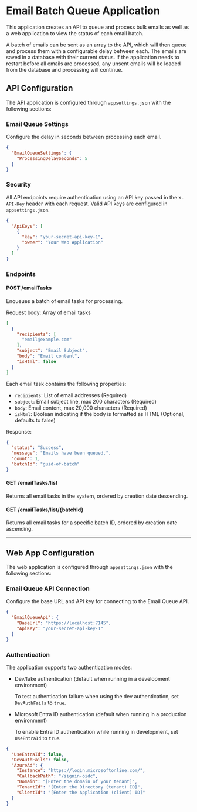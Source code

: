 # Email Batch Queue Application

This application creates an API to queue and process bulk emails as well as a web application to view the status of each
email batch.

A batch of emails can be sent as an array to the API, which will then queue and process them with a configurable delay
between each. The emails are saved in a database with their current status. If the application needs to restart before
all emails are processed, any unsent emails will be loaded from the database and processing will continue.

## API Configuration

The API application is configured through `appsettings.json` with the following sections:

### Email Queue Settings

Configure the delay in seconds between processing each email.

```json
{
  "EmailQueueSettings": {
    "ProcessingDelaySeconds": 5
  }
}
```

### Security

All API endpoints require authentication using an API key passed in the `X-API-Key` header with each request. Valid API
keys are configured in `appsettings.json`.

```json
{
  "ApiKeys": [
    {
      "key": "your-secret-api-key-1",
      "owner": "Your Web Application"
    }
  ]
}
```

### Endpoints

#### POST /emailTasks

Enqueues a batch of email tasks for processing.

Request body: Array of email tasks

```json
[
  {
    "recipients": [
      "email@example.com"
    ],
    "subject": "Email Subject",
    "body": "Email content",
    "isHtml": false
  }
]
```

Each email task contains the following properties:

- `recipients`: List of email addresses (Required)
- `subject`: Email subject line, max 200 characters (Required)
- `body`: Email content, max 20,000 characters (Required)
- `isHtml`: Boolean indicating if the body is formatted as HTML (Optional, defaults to false)

Response:

```json
{
  "status": "Success",
  "message": "Emails have been queued.",
  "count": 1,
  "batchId": "guid-of-batch"
}
```

#### GET /emailTasks/list

Returns all email tasks in the system, ordered by creation date descending.

#### GET /emailTasks/list/{batchId}

Returns all email tasks for a specific batch ID, ordered by creation date ascending.

---

## Web App Configuration

The web application is configured through `appsettings.json` with the following sections:

### Email Queue API Connection

Configure the base URL and API key for connecting to the Email Queue API.

```json
{
  "EmailQueueApi": {
    "BaseUrl": "https://localhost:7145",
    "ApiKey": "your-secret-api-key-1"
  }
}
```

### Authentication

The application supports two authentication modes:

* Dev/fake authentication (default when running in a development environment)

  To test authentication failure when using the dev authentication, set `DevAuthFails` to `true`.

* Microsoft Entra ID authentication (default when running in a production environment)

  To enable Entra ID authentication while running in development, set `UseEntraId` to `true`.

```json
{
  "UseEntraId": false,
  "DevAuthFails": false,
  "AzureAd": {
    "Instance": "https://login.microsoftonline.com/",
    "CallbackPath": "/signin-oidc",
    "Domain": "[Enter the domain of your tenant]",
    "TenantId": "[Enter the Directory (tenant) ID]",
    "ClientId": "[Enter the Application (client) ID]"
  }
}
```

